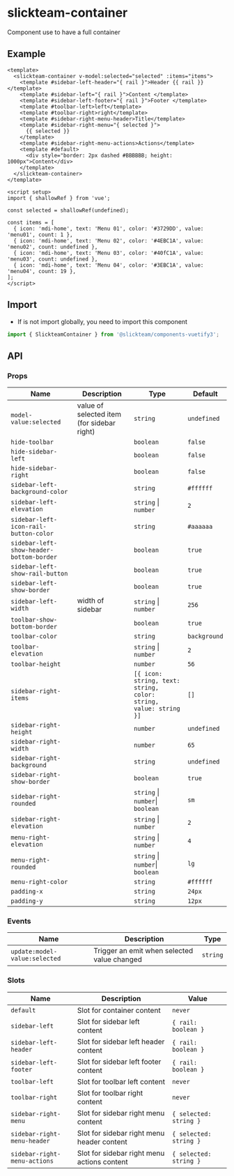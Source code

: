 # slickteam-container

Component use to have a full container

## Example

```vue
<template>
  <slickteam-container v-model:selected="selected" :items="items">
    <template #sidebar-left-header="{ rail }">Header {{ rail }}</template>
    <template #sidebar-left="{ rail }">Content </template>
    <template #sidebar-left-footer="{ rail }">Footer </template>
    <template #toolbar-left>left</template>
    <template #toolbar-right>right</template>
    <template #sidebar-right-menu-header>Title</template>
    <template #sidebar-right-menu="{ selected }">
      {{ selected }}
    </template>
    <template #sidebar-right-menu-actions>Actions</template>
    <template #default>
      <div style="border: 2px dashed #BBBBBB; height: 1000px">Content</div>
    </template>
  </slickteam-container>
</template>

<script setup>
import { shallowRef } from 'vue';

const selected = shallowRef(undefined);

const items = [
  { icon: 'mdi-home', text: 'Menu 01', color: '#3729DD', value: 'menu01', count: 1 },
  { icon: 'mdi-home', text: 'Menu 02', color: '#4EBC1A', value: 'menu02', count: undefined },
  { icon: 'mdi-home', text: 'Menu 03', color: '#40fC1A', value: 'menu03', count: undefined },
  { icon: 'mdi-home', text: 'Menu 04', color: '#3EBC1A', value: 'menu04', count: 19 },
];
</script>
```

## Import

- If is not import globally, you need to import this component

```js
import { SlickteamContainer } from '@slickteam/components-vuetify3';
```

## API

### Props

| Name                                     | Description                                | Type                                                             | Default      |
| ---------------------------------------- | ------------------------------------------ | ---------------------------------------------------------------- | ------------ |
| `model-value:selected`                   | value of selected item (for sidebar right) | `string`                                                         | `undefined`  |
| `hide-toolbar`                           |                                            | `boolean`                                                        | `false`      |
| `hide-sidebar-left`                      |                                            | `boolean`                                                        | `false`      |
| `hide-sidebar-right`                     |                                            | `boolean`                                                        | `false`      |
| `sidebar-left-background-color`          |                                            | `string`                                                         | `#ffffff`    |
| `sidebar-left-elevation`                 |                                            | `string` \| `number`                                             | `2`          |
| `sidebar-left-icon-rail-button-color`    |                                            | `string`                                                         | `#aaaaaa`    |
| `sidebar-left-show-header-bottom-border` |                                            | `boolean`                                                        | `true`       |
| `sidebar-left-show-rail-button`          |                                            | `boolean`                                                        | `true`       |
| `sidebar-left-show-border`               |                                            | `boolean`                                                        | `true`       |
| `sidebar-left-width`                     | width of sidebar                           | `string` \| `number`                                             | `256`        |
| `toolbar-show-bottom-border`             |                                            | `boolean`                                                        | `true`       |
| `toolbar-color`                          |                                            | `string`                                                         | `background` |
| `toolbar-elevation`                      |                                            | `string` \| `number`                                             | `2`          |
| `toolbar-height`                         |                                            | `number`                                                         | `56`         |
| `sidebar-right-items`                    |                                            | `[{ icon: string, text: string, color: string, value: string }]` | `[]`         |
| `sidebar-right-height`                   |                                            | `number`                                                         | `undefined`  |
| `sidebar-right-width`                    |                                            | `number`                                                         | `65`         |
| `sidebar-right-background`               |                                            | `string`                                                         | `undefined`  |
| `sidebar-right-show-border`              |                                            | `boolean`                                                        | `true`       |
| `sidebar-right-rounded`                  |                                            | `string` \| `number`\| `boolean`                                 | `sm`         |
| `sidebar-right-elevation`                |                                            | `string` \| `number`                                             | `2`          |
| `menu-right-elevation`                   |                                            | `string` \| `number`                                             | `4`          |
| `menu-right-rounded`                     |                                            | `string` \| `number`\| `boolean`                                 | `lg`         |
| `menu-right-color`                       |                                            | `string`                                                         | `#ffffff`    |
| `padding-x`                              |                                            | `string`                                                         | `24px`       |
| `padding-y`                              |                                            | `string`                                                         | `12px`       |

### Events

| Name                          | Description                                 | Type     |
| ----------------------------- | ------------------------------------------- | -------- |
| `update:model-value:selected` | Trigger an emit when selected value changed | `string` |

### Slots

| Name                         | Description                                 | Value                  |
| ---------------------------- | ------------------------------------------- | ---------------------- |
| `default`                    | Slot for container content                  | `never`                |
| `sidebar-left`               | Slot for sidebar left content               | `{ rail: boolean }`    |
| `sidebar-left-header`        | Slot for sidebar left header content        | `{ rail: boolean }`    |
| `sidebar-left-footer`        | Slot for sidebar left footer content        | `{ rail: boolean }`    |
| `toolbar-left`               | Slot for toolbar left content               | `never`                |
| `toolbar-right`              | Slot for toolbar right content              | `never`                |
| `sidebar-right-menu`         | Slot for sidebar right menu content         | `{ selected: string }` |
| `sidebar-right-menu-header`  | Slot for sidebar right menu header content  | `{ selected: string }` |
| `sidebar-right-menu-actions` | Slot for sidebar right menu actions content | `{ selected: string }` |
